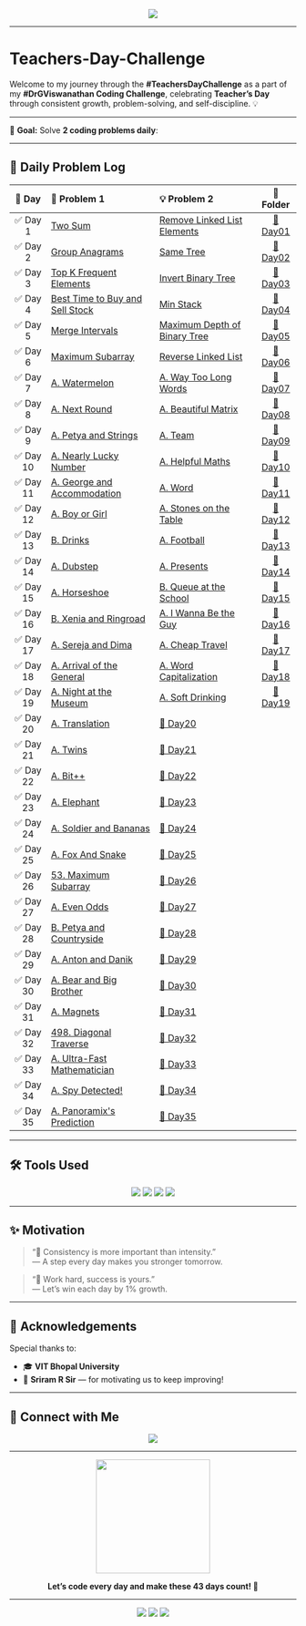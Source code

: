<p align="center">
  <img src="https://readme-typing-svg.herokuapp.com?font=Fira+Code&size=25&duration=3000&pause=500&color=1BC3E1&center=true&vCenter=true&width=800&height=50&lines=%F0%9F%9A%80+Teacher's+Day+Coding+Challenge+%E2%80%93+VIT+Bhopal+%F0%9F%92%BB" />
</p>

---

# Teachers-Day-Challenge

Welcome to my journey through the **#TeachersDayChallenge** as a part of my **#DrGViswanathan Coding Challenge**, celebrating **Teacher’s Day** through consistent growth, problem-solving, and self-discipline. 💡

---

🧠 **Goal:** Solve **2 coding problems daily**:

---

## 📅 Daily Problem Log

|  📆 Day   | 🧠 Problem 1                                                                                      | 💡 Problem 2                                                                                 |           📂 Folder            |
| :-------: | :------------------------------------------------------------------------------------------------ | :------------------------------------------------------------------------------------------- | :----------------------------: |
| ✅ Day 1  | [Two Sum](https://leetcode.com/problems/two-sum/)                                                 | [Remove Linked List Elements](https://leetcode.com/problems/remove-linked-list-elements/)    | [📁 Day01](./Day01_25-07-2025) |
| ✅ Day 2  | [Group Anagrams](https://leetcode.com/problems/group-anagrams/)                                   | [Same Tree](https://leetcode.com/problems/same-tree/)                                        | [📁 Day02](./Day02_26-07-2025) |
| ✅ Day 3  | [Top K Frequent Elements](https://leetcode.com/problems/top-k-frequent-elements/)                 | [Invert Binary Tree](https://leetcode.com/problems/invert-binary-tree/)                      | [📁 Day03](./Day03_27-07-2025) |
| ✅ Day 4  | [Best Time to Buy and Sell Stock](https://leetcode.com/problems/best-time-to-buy-and-sell-stock/) | [Min Stack](https://leetcode.com/problems/min-stack/)                                        | [📁 Day04](./Day04_28-07-2025) |
| ✅ Day 5  | [Merge Intervals](https://leetcode.com/problems/merge-intervals/)                                 | [Maximum Depth of Binary Tree](https://leetcode.com/problems/maximum-depth-of-binary-tree//) | [📁 Day05](./Day05_29-07-2025) |
| ✅ Day 6  | [Maximum Subarray](https://leetcode.com/problems/maximum-subarray/)                               | [Reverse Linked List](https://leetcode.com/problems/reverse-linked-list/)                    | [📁 Day06](./Day06_30-07-2025) |
| ✅ Day 7  | [A. Watermelon](https://codeforces.com/problemset/problem/4/A)                                    | [A. Way Too Long Words](https://codeforces.com/problemset/problem/71/A)                      | [📁 Day07](./Day07_31-07-2025) |
| ✅ Day 8  | [A. Next Round](https://codeforces.com/problemset/problem/158/A)                                  | [A. Beautiful Matrix](https://codeforces.com/problemset/problem/263/A)                       | [📁 Day08](./Day08_01-08-2025) |
| ✅ Day 9  | [A. Petya and Strings](https://codeforces.com/problemset/problem/112/A)                           | [A. Team](https://codeforces.com/problemset/problem/231/A)                                   | [📁 Day09](./Day09_02-08-2025) |
| ✅ Day 10 | [A. Nearly Lucky Number](https://codeforces.com/problemset/problem/110/A)                         | [A. Helpful Maths](https://codeforces.com/problemset/problem/339/A)                          | [📁 Day10](./Day10_03-08-2025) |
| ✅ Day 11 | [A. George and Accommodation](https://codeforces.com/problemset/problem/467/A)                    | [A. Word](https://codeforces.com/problemset/problem/59/A)                                    | [📁 Day11](./Day11_04-08-2025) |
| ✅ Day 12 | [A. Boy or Girl](https://codeforces.com/problemset/problem/467/A)                                 | [A. Stones on the Table](https://codeforces.com/problemset/problem/59/A)                     | [📁 Day12](./Day12_05-08-2025) |
| ✅ Day 13 | [B. Drinks](https://codeforces.com/problemset/problem/200/B)                                      | [A. Football](https://codeforces.com/problemset/problem/96/A)                                | [📁 Day13](./Day13_06-08-2025) |
| ✅ Day 14 | [A. Dubstep](https://codeforces.com/problemset/problem/208/A)                                     | [A. Presents](https://codeforces.com/problemset/problem/136/A)                               | [📁 Day14](./Day14_07-08-2025) |
| ✅ Day 15 | [A. Horseshoe](https://codeforces.com/problemset/problem/228/A)                                   | [B. Queue at the School](https://codeforces.com/problemset/problem/266/B)                    | [📁 Day15](./Day15_08-08-2025) |
| ✅ Day 16 | [B. Xenia and Ringroad](https://codeforces.com/problemset/problem/339/B)                          | [A. I Wanna Be the Guy](https://codeforces.com/problemset/problem/469/A)                     | [📁 Day16](./Day16_09-08-2025) |
| ✅ Day 17 | [A. Sereja and Dima](https://codeforces.com/problemset/problem/381/A)                             | [A. Cheap Travel](https://codeforces.com/problemset/problem/466/A)                           | [📁 Day17](./Day17_10-08-2025) |
| ✅ Day 18 | [A. Arrival of the General](https://codeforces.com/problemset/problem/144/A)                      | [A. Word Capitalization](https://codeforces.com/problemset/problem/281/A)                    | [📁 Day18](./Day18_11-08-2025) |
| ✅ Day 19 | [A. Night at the Museum](https://codeforces.com/problemset/problem/731/A)                         | [A. Soft Drinking](https://codeforces.com/problemset/problem/151/A)                          | [📁 Day19](./Day19_12-08-2025) |
| ✅ Day 20 | [A. Translation](https://codeforces.com/problemset/problem/731/A)                                 | [📁 Day20](./Day20_13-08-2025)                                                               |
| ✅ Day 21 | [A. Twins](https://codeforces.com/problemset/problem/160/A)                                       | [📁 Day21](./Day21_14-08-2025)                                                               |
| ✅ Day 22 | [A. Bit++](https://codeforces.com/problemset/problem/282/A)                                       | [📁 Day22](./Day22_15-08-2025)                                                               |
| ✅ Day 23 | [A. Elephant](https://codeforces.com/problemset/problem/617/A)                                    | [📁 Day23](./Day23_16-08-2025)                                                               |
| ✅ Day 24 | [A. Soldier and Bananas](https://codeforces.com/problemset/problem/546/A)                         | [📁 Day24](./Day24_17-08-2025)                                                               |
| ✅ Day 25 | [A. Fox And Snake](https://codeforces.com/problemset/problem/510/A)                               | [📁 Day25](./Day25_18-08-2025)                                                               |
| ✅ Day 26 | [53. Maximum Subarray](https://leetcode.com/problems/maximum-subarray/)                           | [📁 Day26](./Day26_19-08-2025)                                                               |
| ✅ Day 27 | [A. Even Odds](https://codeforces.com/problemset/problem/318/A)                                   | [📁 Day27](./Day27_20-08-2025)                                                               |
| ✅ Day 28 | [B. Petya and Countryside](https://codeforces.com/problemset/problem/66/B)                        | [📁 Day28](./Day28_21-08-2025)                                                               |
| ✅ Day 29 | [A. Anton and Danik](https://codeforces.com/problemset/problem/734/A)                             | [📁 Day29](./Day29_22-08-2025)                                                               |
| ✅ Day 30 | [A. Bear and Big Brother](https://codeforces.com/problemset/problem/791/A)                        | [📁 Day30](./Day30_23-08-2025)                                                               |
| ✅ Day 31 | [A. Magnets](https://codeforces.com/problemset/problem/344/A)                                     | [📁 Day31](./Day31_24-08-2025)                                                               |
| ✅ Day 32 | [498. Diagonal Traverse](https://leetcode.com/problems/diagonal-traverse/)                        | [📁 Day32](./Day32_25-08-2025)                                                               |
| ✅ Day 33 | [A. Ultra-Fast Mathematician](https://codeforces.com/problemset/problem/61/A)                     | [📁 Day33](./Day33_26-08-2025)                                                               |
| ✅ Day 34 | [A. Spy Detected!](https://codeforces.com/problemset/problem/1512/A)                              | [📁 Day34](./Day34_27-08-2025)                                                               |
| ✅ Day 35 | [A. Panoramix's Prediction](https://codeforces.com/problemset/problem/80/A)                       | [📁 Day35](./Day35_28-08-2025)                                                               |

---

## 🛠️ Tools Used

<p align="center">
  <img src="https://img.shields.io/badge/-C++-00599C?style=for-the-badge&logo=c%2b%2b&logoColor=white" />
  <img src="https://img.shields.io/badge/-LeetCode-FFA116?style=for-the-badge&logo=leetcode&logoColor=black" />
  <img src="https://img.shields.io/badge/-GitHub-black?style=for-the-badge&logo=github&logoColor=white" />
  <img src="https://img.shields.io/badge/-VSCode-007ACC?style=for-the-badge&logo=visual-studio-code&logoColor=white" />
</p>

---

## ✨ Motivation

> “🧠 Consistency is more important than intensity.”  
> — A step every day makes you stronger tomorrow.

> “💪 Work hard, success is yours.”  
> — Let’s win each day by 1% growth.

---

## 👏 Acknowledgements

Special thanks to:

- 🎓 **VIT Bhopal University**
- 💬 **Sriram R Sir** — for motivating us to keep improving!

---

## 📌 Connect with Me

<p align="center">
  <a href="https://www.linkedin.com/in/vaibhav-kumar-87557528a/"><img src="https://img.shields.io/badge/-LinkedIn-blue?style=for-the-badge&logo=linkedin&logoColor=white" /></a>
</p>

---

<p align="center">
  <img src="https://media.giphy.com/media/f9k1tV7HyORcngKF8v/giphy.gif" width="200"/>
</p>

<p align="center">
  <strong>Let’s code every day and make these 43 days count! 💪</strong>  
</p>

---

<p align="center">
  <img src="https://img.shields.io/badge/Code-Everyday-blueviolet?style=flat-square&logo=visualstudio" />
  <img src="https://img.shields.io/badge/Leetcode-Progress-brightgreen?style=flat-square&logo=leetcode" />
  <img src="https://img.shields.io/badge/Growth-Tracker-yellow?style=flat-square&logo=github" />
</p>
